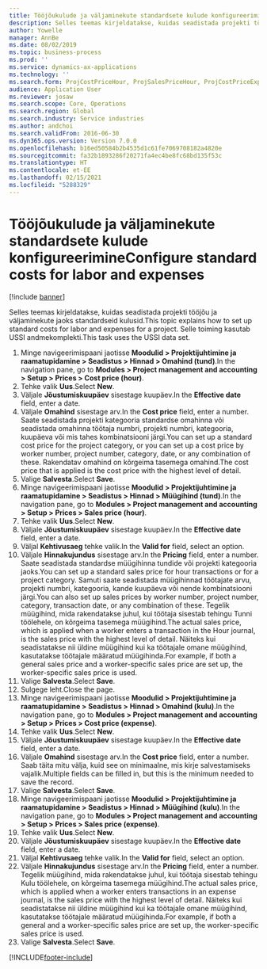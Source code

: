 ```yaml
---
title: Tööjõukulude ja väljaminekute standardsete kulude konfigureerimine
description: Selles teemas kirjeldatakse, kuidas seadistada projekti tööjõu ja väljaminekute jaoks standardseid kulusid.
author: Yowelle
manager: AnnBe
ms.date: 08/02/2019
ms.topic: business-process
ms.prod: ''
ms.service: dynamics-ax-applications
ms.technology: ''
ms.search.form: ProjCostPriceHour, ProjSalesPriceHour, ProjCostPriceExpense, ProjSalesPriceCost
audience: Application User
ms.reviewer: josaw
ms.search.scope: Core, Operations
ms.search.region: Global
ms.search.industry: Service industries
ms.author: andchoi
ms.search.validFrom: 2016-06-30
ms.dyn365.ops.version: Version 7.0.0
ms.openlocfilehash: b16ed50584b2b4535d1c61fe7069708182a4820e
ms.sourcegitcommit: fa32b1893286f20271fa4ec4be8fc68bd135f53c
ms.translationtype: HT
ms.contentlocale: et-EE
ms.lasthandoff: 02/15/2021
ms.locfileid: "5288329"
---
```

# <a name="configure-standard-costs-for-labor-and-expenses"></a><span data-ttu-id="5b397-103">Tööjõukulude ja väljaminekute standardsete kulude konfigureerimine</span><span class="sxs-lookup"><span data-stu-id="5b397-103">Configure standard costs for labor and expenses</span></span>

[!include [banner](../../includes/banner.md)]

<span data-ttu-id="5b397-104">Selles teemas kirjeldatakse, kuidas seadistada projekti tööjõu ja väljaminekute jaoks standardseid kulusid.</span><span class="sxs-lookup"><span data-stu-id="5b397-104">This topic explains how to set up standard costs for labor and expenses for a project.</span></span> <span data-ttu-id="5b397-105">Selle toiming kasutab USSI andmekomplekti.</span><span class="sxs-lookup"><span data-stu-id="5b397-105">This task uses the USSI data set.</span></span>

1. <span data-ttu-id="5b397-106">Minge navigeerimispaani jaotisse **Moodulid > Projektijuhtimine ja raamatupidamine > Seadistus > Hinnad > Omahind (tund)**.</span><span class="sxs-lookup"><span data-stu-id="5b397-106">In the navigation pane, go to **Modules > Project management and accounting > Setup > Prices > Cost price (hour)**.</span></span>
2. <span data-ttu-id="5b397-107">Tehke valik **Uus**.</span><span class="sxs-lookup"><span data-stu-id="5b397-107">Select **New**.</span></span>
3. <span data-ttu-id="5b397-108">Väljale **Jõustumiskuupäev** sisestage kuupäev.</span><span class="sxs-lookup"><span data-stu-id="5b397-108">In the **Effective date** field, enter a date.</span></span>
4. <span data-ttu-id="5b397-109">Väljale **Omahind** sisestage arv.</span><span class="sxs-lookup"><span data-stu-id="5b397-109">In the **Cost price** field, enter a number.</span></span> <span data-ttu-id="5b397-110">Saate seadistada projekti kategooria standardse omahinna või seadistada omahinna töötaja numbri, projekti numbri, kategooria, kuupäeva või mis tahes kombinatsiooni järgi.</span><span class="sxs-lookup"><span data-stu-id="5b397-110">You can set up a standard cost price for the project category, or you can set up a cost price by worker number, project number, category, date, or any combination of these.</span></span> <span data-ttu-id="5b397-111">Rakendatav omahind on kõrgeima tasemega omahind.</span><span class="sxs-lookup"><span data-stu-id="5b397-111">The cost price that is applied is the cost price with the highest level of detail.</span></span>  
5. <span data-ttu-id="5b397-112">Valige **Salvesta**.</span><span class="sxs-lookup"><span data-stu-id="5b397-112">Select **Save**.</span></span>
6. <span data-ttu-id="5b397-113">Minge navigeerimispaani jaotisse **Moodulid > Projektijuhtimine ja raamatupidamine > Seadistus > Hinnad > Müügihind (tund)**.</span><span class="sxs-lookup"><span data-stu-id="5b397-113">In the navigation pane, go to **Modules > Project management and accounting > Setup > Prices > Sales price (hour)**.</span></span>
7. <span data-ttu-id="5b397-114">Tehke valik **Uus**.</span><span class="sxs-lookup"><span data-stu-id="5b397-114">Select **New**.</span></span>
8. <span data-ttu-id="5b397-115">Väljale **Jõustumiskuupäev** sisestage kuupäev.</span><span class="sxs-lookup"><span data-stu-id="5b397-115">In the **Effective date** field, enter a date.</span></span>
9. <span data-ttu-id="5b397-116">Väljal **Kehtivusaeg** tehke valik.</span><span class="sxs-lookup"><span data-stu-id="5b397-116">In the **Valid for** field, select an option.</span></span>
10. <span data-ttu-id="5b397-117">Väljale **Hinnakujundus** sisestage arv.</span><span class="sxs-lookup"><span data-stu-id="5b397-117">In the **Pricing** field, enter a number.</span></span> <span data-ttu-id="5b397-118">Saate seadistada standardse müügihinna tundide või projekti kategooria jaoks.</span><span class="sxs-lookup"><span data-stu-id="5b397-118">You can set up a standard sales price for hour transactions or for a project category.</span></span> <span data-ttu-id="5b397-119">Samuti saate seadistada müügihinnad töötajate arvu, projekti numbri, kategooria, kande kuupäeva või nende kombinatsiooni järgi.</span><span class="sxs-lookup"><span data-stu-id="5b397-119">You can also set up sales prices by worker number, project number, category, transaction date, or any combination of these.</span></span> <span data-ttu-id="5b397-120">Tegelik müügihind, mida rakendatakse juhul, kui töötaja sisestab tehingu Tunni töölehele, on kõrgeima tasemega müügihind.</span><span class="sxs-lookup"><span data-stu-id="5b397-120">The actual sales price, which is applied when a worker enters a transaction in the Hour journal, is the sales price with the highest level of detail.</span></span> <span data-ttu-id="5b397-121">Näiteks kui seadistatakse nii üldine müügihind kui ka töötajale omane müügihind, kasutatakse töötajale määratud müügihinda.</span><span class="sxs-lookup"><span data-stu-id="5b397-121">For example, if both a general sales price and a worker-specific sales price are set up, the worker-specific sales price is used.</span></span>  
11. <span data-ttu-id="5b397-122">Valige **Salvesta**.</span><span class="sxs-lookup"><span data-stu-id="5b397-122">Select **Save**.</span></span>
12. <span data-ttu-id="5b397-123">Sulgege leht.</span><span class="sxs-lookup"><span data-stu-id="5b397-123">Close the page.</span></span>
13. <span data-ttu-id="5b397-124">Minge navigeerimispaani jaotisse **Moodulid > Projektijuhtimine ja raamatupidamine > Seadistus > Hinnad > Omahind (kulu)**.</span><span class="sxs-lookup"><span data-stu-id="5b397-124">In the navigation pane, go to **Modules > Project management and accounting > Setup > Prices > Cost price (expense)**.</span></span>
14. <span data-ttu-id="5b397-125">Tehke valik **Uus**.</span><span class="sxs-lookup"><span data-stu-id="5b397-125">Select **New**.</span></span>
15. <span data-ttu-id="5b397-126">Väljale **Jõustumiskuupäev** sisestage kuupäev.</span><span class="sxs-lookup"><span data-stu-id="5b397-126">In the **Effective date** field, enter a date.</span></span>
16. <span data-ttu-id="5b397-127">Väljale **Omahind** sisestage arv.</span><span class="sxs-lookup"><span data-stu-id="5b397-127">In the **Cost price** field, enter a number.</span></span> <span data-ttu-id="5b397-128">Saab täita mitu välja, kuid see on minimaalne, mis kirje salvestamiseks vajalik.</span><span class="sxs-lookup"><span data-stu-id="5b397-128">Multiple fields can be filled in, but this is the minimum needed to save the record.</span></span>  
17. <span data-ttu-id="5b397-129">Valige **Salvesta**.</span><span class="sxs-lookup"><span data-stu-id="5b397-129">Select **Save**.</span></span>
18. <span data-ttu-id="5b397-130">Minge navigeerimispaani jaotisse **Moodulid > Projektijuhtimine ja raamatupidamine > Seadistus > Hinnad > Müügihind (kulu)**.</span><span class="sxs-lookup"><span data-stu-id="5b397-130">In the navigation pane, go to **Modules > Project management and accounting > Setup > Prices > Sales price (expense)**.</span></span>
19. <span data-ttu-id="5b397-131">Tehke valik **Uus**.</span><span class="sxs-lookup"><span data-stu-id="5b397-131">Select **New**.</span></span>
20. <span data-ttu-id="5b397-132">Väljale **Jõustumiskuupäev** sisestage kuupäev.</span><span class="sxs-lookup"><span data-stu-id="5b397-132">In the **Effective date** field, enter a date.</span></span>
21. <span data-ttu-id="5b397-133">Väljal **Kehtivusaeg** tehke valik.</span><span class="sxs-lookup"><span data-stu-id="5b397-133">In the **Valid for** field, select an option.</span></span>
22. <span data-ttu-id="5b397-134">Väljale **Hinnakujundus** sisestage arv.</span><span class="sxs-lookup"><span data-stu-id="5b397-134">In the **Pricing** field, enter a number.</span></span> <span data-ttu-id="5b397-135">Tegelik müügihind, mida rakendatakse juhul, kui töötaja sisestab tehingu Kulu töölehele, on kõrgeima tasemega müügihind.</span><span class="sxs-lookup"><span data-stu-id="5b397-135">The actual sales price, which is applied when a worker enters transactions in an expense journal, is the sales price with the highest level of detail.</span></span> <span data-ttu-id="5b397-136">Näiteks kui seadistatakse nii üldine müügihind kui ka töötajale omane müügihind, kasutatakse töötajale määratud müügihinda.</span><span class="sxs-lookup"><span data-stu-id="5b397-136">For example, if both a general and a worker-specific sales price are set up, the worker-specific sales price is used.</span></span>  
23. <span data-ttu-id="5b397-137">Valige **Salvesta**.</span><span class="sxs-lookup"><span data-stu-id="5b397-137">Select **Save**.</span></span>



[!INCLUDE[footer-include](../../includes/footer-banner.md)]